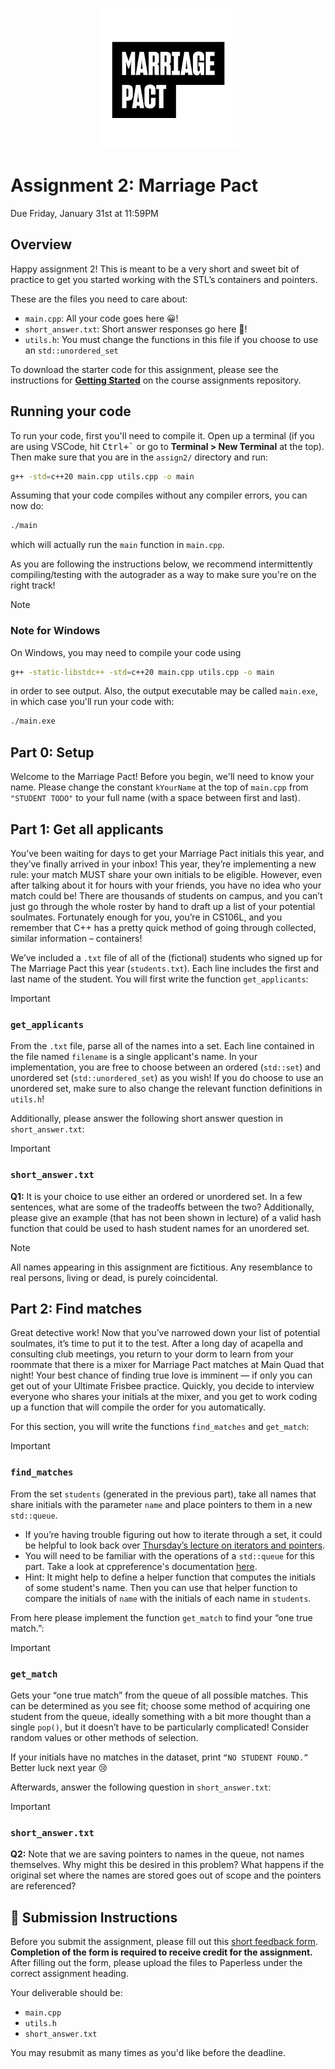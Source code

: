 <p align="center">
  <img src="docs/marriage_pact.png" alt="Marriage Pact Logo" />
</p>

# Assignment 2: Marriage Pact

Due Friday, January 31st at 11:59PM

## Overview

Happy assignment 2! This is meant to be a very short and sweet bit of practice to get you started working with the STL’s containers and pointers.

These are the files you need to care about:

- `main.cpp`: All your code goes here 😀!
- `short_answer.txt`: Short answer responses go here 📝!
- `utils.h`: You must change the functions in this file if you choose to use an `std::unordered_set`

To download the starter code for this assignment, please see the instructions for [**Getting Started**](../README.md#getting-started) on the course assignments repository.

## Running your code

To run your code, first you'll need to compile it. Open up a terminal (if you are using VSCode, hit <kbd>Ctrl+\`</kbd> or go to **Terminal > New Terminal** at the top). Then make sure that you are in the `assign2/` directory and run:

```sh
g++ -std=c++20 main.cpp utils.cpp -o main
```

Assuming that your code compiles without any compiler errors, you can now do:

```sh
./main
```

which will actually run the `main` function in `main.cpp`.

As you are following the instructions below, we recommend intermittently compiling/testing with the autograder as a way to make sure you're on the right track!

> [!NOTE]
>
> ### Note for Windows
>
> On Windows, you may need to compile your code using
>
> ```sh
> g++ -static-libstdc++ -std=c++20 main.cpp utils.cpp -o main
> ```
>
> in order to see output. Also, the output executable may be called `main.exe`, in which case you'll run your code with:
>
> ```sh
> ./main.exe
> ```

## Part 0: Setup

Welcome to the Marriage Pact! Before you begin, we'll need to know your name. Please change the constant `kYourName` at the top of `main.cpp` from `"STUDENT TODO"` to your full name (with a space between first and last).

## Part 1: Get all applicants

You’ve been waiting for days to get your Marriage Pact initials this year, and they’ve finally arrived in your inbox! This year, they’re implementing a new rule: your match MUST share your own initials to be eligible. However, even after talking about it for hours with your friends, you have no idea who your match could be! There are thousands of students on campus, and you can’t just go through the whole roster by hand to draft up a list of your potential soulmates. Fortunately enough for you, you’re in CS106L, and you remember that C++ has a pretty quick method of going through collected, similar information – containers!

We’ve included a `.txt` file of all of the (fictional) students who signed up for The Marriage Pact this year (`students.txt`). Each line includes the first and last name of the student. You will first write the function `get_applicants`:

> [!IMPORTANT]
>
> ### `get_applicants`
>
> From the `.txt` file, parse all of the names into a set. Each line contained in the file named `filename` is a single applicant's name. In your implementation, you are free to choose between an ordered (`std::set`) and unordered set (`std::unordered_set`) as you wish! If you do choose to use an unordered set, make sure to also change the relevant function definitions in `utils.h`!

Additionally, please answer the following short answer question in `short_answer.txt`:

> [!IMPORTANT]
>
> ### `short_answer.txt`
>
> **Q1:** It is your choice to use either an ordered or unordered set. In a few sentences, what are some of the tradeoffs between the two? Additionally, please give an example (that has not been shown in lecture) of a valid hash function that could be used to hash student names for an unordered set.

> [!NOTE]
> All names appearing in this assignment are fictitious. Any resemblance to real persons, living or dead, is purely coincidental.

## Part 2: Find matches

Great detective work! Now that you’ve narrowed down your list of potential soulmates, it’s time to put it to the test. After a long day of acapella and consulting club meetings, you return to your dorm to learn from your roommate that there is a mixer for Marriage Pact matches at Main Quad that night! Your best chance of finding true love is imminent — if only you can get out of your Ultimate Frisbee practice. Quickly, you decide to interview everyone who shares your initials at the mixer, and you get to work coding up a function that will compile the order for you automatically.

For this section, you will write the functions `find_matches` and `get_match`:

> [!IMPORTANT]
>
> ### `find_matches`
>
> From the set `students` (generated in the previous part), take all names that share initials with the parameter `name` and place pointers to them in a new `std::queue`.
>
> - If you’re having trouble figuring out how to iterate through a set, it could be helpful to look back over [Thursday’s lecture on iterators and pointers](https://office365stanford-my.sharepoint.com/:p:/g/personal/jtrb_stanford_edu/EbOKUV784rBHrO3JIhUSAUgBvuIGn5rSU8h3xbq-Q1JFfQ?e=BlZwa7).
> - You will need to be familiar with the operations of a `std::queue` for this part. Take a look at cppreference's documentation [here](https://en.cppreference.com/w/cpp/container/queue).
> - Hint: It might help to define a helper function that computes the initials of some student's name. Then you can use that helper function to compare the initials of `name` with the initials of each name in `students`.

From here please implement the function `get_match` to find your “one true match.”:

> [!IMPORTANT]
>
> ### `get_match`
>
> Gets your “one true match” from the queue of all possible matches. This can be determined as you see fit; choose some method of acquiring one student from the queue, ideally something with a bit more thought than a single `pop()`, but it doesn’t have to be particularly complicated! Consider random values or other methods of selection.
>
> If your initials have no matches in the dataset, print `“NO STUDENT FOUND.”` Better luck next year 😢

Afterwards, answer the following question in `short_answer.txt`:

> [!IMPORTANT]
>
> ### `short_answer.txt`
>
> **Q2:** Note that we are saving pointers to names in the queue, not names themselves. Why might this be desired in this problem? What happens if the original set where the names are stored goes out of scope and the pointers are referenced?

## 🚀 Submission Instructions

Before you submit the assignment, please fill out this [short feedback form](https://forms.gle/8sPwrAsMKMspPShc8). **Completion of the form is required to receive credit for the assignment.** After filling out the form, please upload the files to Paperless under the correct assignment heading.

Your deliverable should be:

- `main.cpp`
- `utils.h`
- `short_answer.txt`

You may resubmit as many times as you'd like before the deadline.
